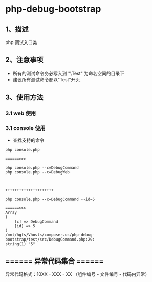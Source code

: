 # php-debug-bootstrap
## 1、描述
php 调试入口类


## 2、注意事项
- 所有的测试命令务必写入到 "\Test" 为命名空间的目录下
- 建议所有测试命令都以"Test"开头

## 3、使用方法
### 3.1 web 使用


### 3.1 console 使用
- 查找支持的命令
```
php console.php

======>>>

php console.php --c=DebugCommand
php console.php --c=DebugWeb



+++++++++++++++++++++

php console.php --c=DebugCommand --id=5

======>>>
Array
(
    [c] => DebugCommand
    [id] => 5
)
/mnt/hgfs/Vhosts/composer.us/php-debug-bootstrap/test/src/DebugCommand.php:29:
string(1) "5"

```


## ====== 异常代码集合 ======

异常代码格式：10XX - XXX - XX （组件编号 - 文件编号 - 代码内异常）
```

```